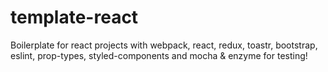 # template-react
Boilerplate for react projects with webpack, react, redux, toastr, bootstrap, eslint, prop-types, styled-components and mocha & enzyme for testing!
